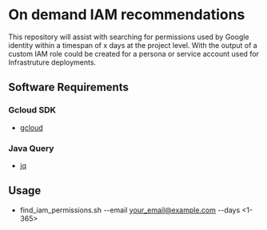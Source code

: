 # On demand IAM recommendations
This repository will assist with searching for permissions used by Google identity within a timespan of x days at the project level. With the output of a custom IAM role could be created for a persona or service account used for Infrastruture deployments. 

## Software Requirements

### Gcloud SDK
- [gcloud](https://cloud.google.com/sdk/docs/downloads-interactive)

### Java Query 
- [jq](https://stedolan.github.io/jq/)

## Usage
- find_iam_permissions.sh --email <your_email@example.com> --days <1-365>


